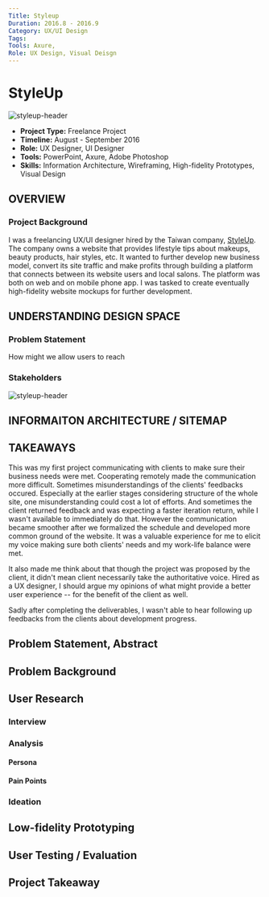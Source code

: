```yaml
---
Title: Styleup
Duration: 2016.8 - 2016.9
Category: UX/UI Design
Tags: 
Tools: Axure, 
Role: UX Design, Visual Deisgn
---
```


# StyleUp

![styleup-header](../assets/imgs/Styleup/head.png)


* **Project Type:** Freelance Project
* **Timeline:** August - September 2016
* **Role:** UX Designer, UI Designer
* **Tools:** PowerPoint, Axure, Adobe Photoshop
* **Skills:** Information Architecture, Wireframing, High-fidelity Prototypes, Visual Design


## OVERVIEW
### Project Background
I was a freelancing UX/UI designer hired by the Taiwan company, <a href="https://styleup.fashion/">StyleUp</a>. The company owns a website that provides lifestyle tips about makeups, beauty products, hair styles, etc. It wanted to further develop new business model, convert its site traffic and make profits through building a platform that connects between its website users and local salons. The platform was both on web and on mobile phone app. I was tasked to create eventually high-fidelity website mockups for further development. 

## UNDERSTANDING DESIGN SPACE
### Problem Statement
How might we allow users to reach 

### Stakeholders
![styleup-header](../assets/imgs/Styleup/head.png)


## INFORMAITON ARCHITECTURE / SITEMAP


## 

## TAKEAWAYS
This was my first project communicating with clients to make sure their business needs were met. Cooperating remotely made the communication more difficult. Sometimes misunderstandings of the clients' feedbacks occured. Especially at the earlier stages considering structure of the whole site, one misunderstanding could cost a lot of efforts. And sometimes the client returned feedback and was expecting a faster iteration return, while I wasn't available to immediately do that. However the communication became smoother after we formalized the schedule and developed more common ground of the website. It was a valuable experience for me to elicit my voice making sure both clients' needs and my work-life balance were met. 

It also made me think about that though the project was proposed by the client, it didn't mean client necessarily take the authoritative voice. Hired as a UX designer, I should argue my opinions of what might provide a better user experience -- for the benefit of the client as well. 

Sadly after completing the deliverables, I wasn't able to hear following up feedbacks from the clients about development progress. 

## Problem Statement, Abstract

## Problem Background
## User Research
### Interview
### Analysis
#### Persona
#### Pain Points
### Ideation

## Low-fidelity Prototyping

## User Testing / Evaluation


## Project Takeaway

